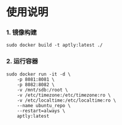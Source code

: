 # 使用说明

### 1. 镜像构建

```
sudo docker build -t aptly:latest ./

```
### 2. 运行容器
```
sudo docker run -it -d \
    -p 8081:8081 \
    -p 8082:8082 \
    -v /mnt/sdb:/root \
    -v /etc/timezone:/etc/timezone:ro \
    -v /etc/localtime:/etc/localtime:ro \
    --name ubuntu_repo \
    --restart=always \
    aptly:latest
```
